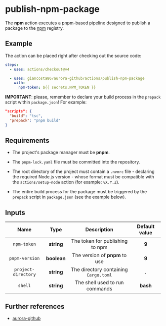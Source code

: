 # publish-npm-package

The **npm** action executes a [pnpm](https://pnpm.io/)-based pipeline designed to publish a package to the [npm](https://www.npmjs.com/) registry.

## Example

The action can be placed right after checking out the source code:

```yaml
steps:
  - uses: actions/checkout@v4

  - uses: giancosta86/aurora-github/actions/publish-npm-package
    with:
      npm-token: ${{ secrets.NPM_TOKEN }}
```

**IMPORTANT**: please, remember to declare your build process in the `prepack` script within `package.json`! For example:

```json
"scripts": {
  "build": "tsc",
  "prepack": "pnpm build"
}
```

## Requirements

- The project's package manager must be **pnpm**.

- The `pnpm-lock.yaml` file must be committed into the repository.

- The root directory of the project must contain a `.nvmrc` file - declaring the required Node.js version - whose format must be compatible with the `actions/setup-node` action (for example: `vX.Y.Z`).

- The entire build process for the package must be triggered by the `prepack` script in `package.json` (see the example below).

## Inputs

|        Name         |    Type     |              Description              | Default value |
| :-----------------: | :---------: | :-----------------------------------: | :-----------: |
|     `npm-token`     | **string**  |    The token for publishing to npm    |     **9**     |
|   `pnpm-version`    | **boolean** |    The version of **pnpm** to use     |     **9**     |
| `project-directory` | **string**  | The directory containing `Cargo.toml` |     **.**     |
|       `shell`       | **string**  |    The shell used to run commands     |   **bash**    |

## Further references

- [aurora-github](../../README.md)
